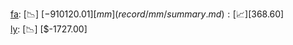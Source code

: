 [fa](record/fa/summary.md): [📉] [$-910120.01]  
[mm](record/mm/summary.md): [📈] [$368.60]  
[ly](record/ly/summary.md): [📉] [$-1727.00]  

